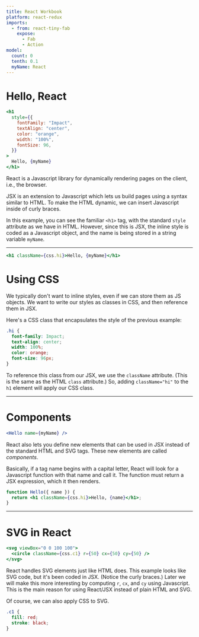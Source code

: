```yaml
---
title: React Workbook
platform: react-redux
imports:
  - from: react-tiny-fab
    expose:
      - Fab
      - Action
model:
  count: 0
  tenth: 0.1
  myName: React
---
```


# Hello, React

```jsx
<h1
  style={{
    fontFamily: "Impact",
    textAlign: "center",
    color: "orange",
    width: "100%",
    fontSize: 96,
  }}
>
  Hello, {myName}
</h1>
```

React is a Javascript library for dynamically rendering pages
on the client, i.e., the browser.

JSX is an extension to Javascript which lets us build pages
using a syntax similar to HTML. To make the HTML dynamic,
we can insert Javascript inside of curly braces.

In this example, you can see the familiar `<h1>` tag, with
the standard `style` attribute as we have in HTML.
However, since this is JSX, the inline style is coded as
a Javascript object, and the name is being stored in a
string variable `myName`.

---

```jsx
<h1 className={css.hi}>Hello, {myName}</h1>
```

# Using CSS

We typically don't want to inline styles, even if we can store them
as JS objects. We want to write our styles as classes in CSS, and then
reference them in JSX.

Here's a CSS class that encapsulates the style of the previous
example:

```css
.hi {
  font-family: Impact;
  text-align: center;
  width: 100%;
  color: orange;
  font-size: 96px;
}
```

To reference this class from our JSX, we use the `className` attribute.
(This is the same as the HTML `class` attribute.)
So, adding `className="hi"` to the `h1` element will apply our CSS class.

---

# Components

```jsx
<Hello name={myName} />
```

React also lets you define new elements that can be used in JSX
instead of the standard HTML and SVG tags. These new elements are
called _components_.

Basically, if a tag name begins with a capital
letter, React will look for a Javascript function with that
name and call it. The function must return a JSX expression,
which it then renders.

```jsx
function Hello({ name }) {
  return <h1 className={css.hi}>Hello, {name}</h1>;
}
```

---

# SVG in React

```jsx
<svg viewBox="0 0 100 100">
  <circle className={css.c1} r={50} cx={50} cy={50} />
</svg>
```

React handles SVG elements just like HTML does. This example looks
like SVG code, but it's been coded in JSX. (Notice the curly braces.)
Later we will make this more interesting by computing `r`, `cx`, and
`cy` using Javascript. This is the main reason for using React/JSX instead of
plain HTML and SVG.

Of course, we can also apply CSS to SVG.

```css
.c1 {
  fill: red;
  stroke: black;
}
```
